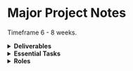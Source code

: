# Major Project Notes

Timeframe 6 - 8 weeks.

<details><summary><strong>Deliverables</strong></summary>
  
* Design documents
* A game, per the prompt, in playable form (built to WebGL):
  - Opening screen
  - Gameplay
  - End / next scene
  - UI
* Presentation
* Team evaluation
* Repository
</details>

<details><summary><strong>Essential Tasks</strong></summary>
  
* 
</details>

<details><summary><strong>Roles</strong></summary>
  
* Team Lead
  - Schedule & planning
  - Pull requests
  - Team spokesperson
* Designer
* Programmer
* Artist
* Documentation
</details>
